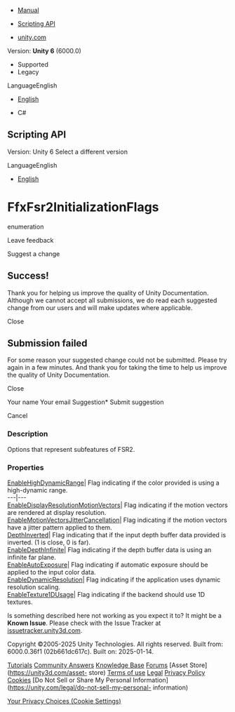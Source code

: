 [ ]()

  * [Manual](../Manual/index.html)
  * [Scripting API](../ScriptReference/index.html)

  * [unity.com](https://unity.com/)

Version: **Unity 6** (6000.0)

  * Supported
  * Legacy

LanguageEnglish

  * [English]()

  * C#

[ ](https://docs.unity3d.com)

## Scripting API

Version: Unity 6 Select a different version

LanguageEnglish

  * [English]()

# FfxFsr2InitializationFlags

enumeration

Leave feedback

Suggest a change

## Success!

Thank you for helping us improve the quality of Unity Documentation. Although
we cannot accept all submissions, we do read each suggested change from our
users and will make updates where applicable.

Close

## Submission failed

For some reason your suggested change could not be submitted. Please <a>try
again</a> in a few minutes. And thank you for taking the time to help us
improve the quality of Unity Documentation.

Close

Your name Your email Suggestion* Submit suggestion

Cancel

[ ]()

### Description

Options that represent subfeatures of FSR2.

### Properties

[EnableHighDynamicRange](AMD.FfxFsr2InitializationFlags.EnableHighDynamicRange.html)|
Flag indicating if the color provided is using a high-dynamic range.  
---|---  
[EnableDisplayResolutionMotionVectors](AMD.FfxFsr2InitializationFlags.EnableDisplayResolutionMotionVectors.html)|
Flag indicating if the motion vectors are rendered at display resolution.  
[EnableMotionVectorsJitterCancellation](AMD.FfxFsr2InitializationFlags.EnableMotionVectorsJitterCancellation.html)|
Flag indicating if the motion vectors have a jitter pattern applied to them.  
[DepthInverted](AMD.FfxFsr2InitializationFlags.DepthInverted.html)| Flag
indicating that if the input depth buffer data provided is inverted. (1 is
close, 0 is far).  
[EnableDepthInfinite](AMD.FfxFsr2InitializationFlags.EnableDepthInfinite.html)|
Flag indicating if the depth buffer data is using an infinite far plane.  
[EnableAutoExposure](AMD.FfxFsr2InitializationFlags.EnableAutoExposure.html)|
Flag indicating if automatic exposure should be applied to the input color
data.  
[EnableDynamicResolution](AMD.FfxFsr2InitializationFlags.EnableDynamicResolution.html)|
Flag indicating if the application uses dynamic resolution scaling.  
[EnableTexture1DUsage](AMD.FfxFsr2InitializationFlags.EnableTexture1DUsage.html)|
Flag indicating if the backend should use 1D textures.  
  
Is something described here not working as you expect it to? It might be a
**Known Issue**. Please check with the Issue Tracker at
[issuetracker.unity3d.com](https://issuetracker.unity3d.com).

Copyright ©2005-2025 Unity Technologies. All rights reserved. Built from:
6000.0.36f1 (02b661dc617c). Built on: 2025-01-14.

[Tutorials](https://unity3d.com/learn) [Community
Answers](https://answers.unity3d.com) [Knowledge
Base](https://support.unity3d.com/hc/en-us)
[Forums](https://forum.unity3d.com) [Asset Store](https://unity3d.com/asset-
store) [Terms of use](https://docs.unity3d.com/Manual/TermsOfUse.html)
[Legal](https://unity.com/legal) [Privacy
Policy](https://unity.com/legal/privacy-policy)
[Cookies](https://unity.com/legal/cookie-policy) [Do Not Sell or Share My
Personal Information](https://unity.com/legal/do-not-sell-my-personal-
information)

[Your Privacy Choices (Cookie Settings)](javascript:void\(0\);)

